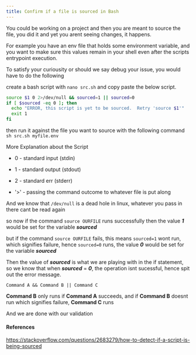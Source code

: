 ```yaml
---
title: Confirm if a file is sourced in Bash
---
```


You could be working on a project and then you are meant to source the file, you did it and yet you arent seeing changes, it happens.

For example you have an env file that holds some environment variable, and you want to make sure this values remain in your shell even after the scripts entrypoint execution.

To satisfy your curiousity or should we say debug your issue, you would have to do the following

create a bash script with ```nano src.sh``` and copy paste the below script.

```bash
source $1 0 2>/dev/null && sourced=1 || sourced=0
if [ $sourced -eq 0 ]; then
  echo "ERROR, this script is yet to be sourced.  Retry 'source $1'"
  exit 1
fi
```

then run it against the file you want to source with the following command ```sh src.sh myfile.env```

More Explanation about the Script

- 0 - standard input (stdin)
- 1 - standard output (stdout)
- 2 - standard err (stderr)

- '>' - passing the command outcome to whatever file is put along

And we know that ```/dev/null``` is a dead hole in linux, whatever you pass in there cant be read again

so now if the command ```source OURFILE``` runs successfully then the  value ***1*** would be set for the variable ***sourced***

but if the command ```source OURFILE``` fails, this means ```sourced=1``` wont run, which signifies failure, hence ```sourced=0``` runs, the value ***0*** would be set for the variable ***sourced***

Then the value of ***sourced*** is what we are playing with in the if statement, so we know that when ***sourced*** = ***0***, the operation isnt sucessful, hence spit out the error message.

```Command A && Command B || Command C```

**Command B** only runs if **Command A** succeeds, and if **Command B** doesnt run which signifies failure, **Command C** runs

And we are done with our validation

####  References

<a href="https://stackoverflow.com/questions/2683279/how-to-detect-if-a-script-is-being-sourced" target="_blank"> https://stackoverflow.com/questions/2683279/how-to-detect-if-a-script-is-being-sourced</a>